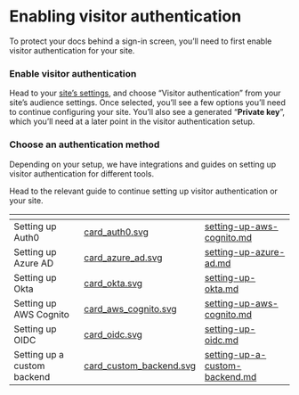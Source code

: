 # Enabling visitor authentication

To protect your docs behind a sign-in screen, you’ll need to first enable visitor authentication for your site.

### Enable visitor authentication

Head to your [site’s settings](../site-settings.md), and choose “Visitor authentication” from your site’s audience settings. Once selected, you’ll see a few options you’ll need to continue configuring your site. You’ll also see a generated “**Private key**”, which you’ll need at a later point in the visitor authentication setup.

### Choose an authentication method

Depending on your setup, we have integrations and guides on setting up visitor authentication for different tools.

Head to the relevant guide to continue setting up visitor authentication or your site.

<table data-view="cards"><thead><tr><th></th><th data-hidden data-card-cover data-type="files"></th><th data-hidden data-card-target data-type="content-ref"></th></tr></thead><tbody><tr><td>Setting up Auth0</td><td><a href="../../.gitbook/assets/card_auth0.svg">card_auth0.svg</a></td><td><a href="setting-up-aws-cognito.md">setting-up-aws-cognito.md</a></td></tr><tr><td>Setting up Azure AD</td><td><a href="../../.gitbook/assets/card_azure_ad.svg">card_azure_ad.svg</a></td><td><a href="setting-up-azure-ad.md">setting-up-azure-ad.md</a></td></tr><tr><td>Setting up Okta</td><td><a href="../../.gitbook/assets/card_okta.svg">card_okta.svg</a></td><td><a href="setting-up-okta.md">setting-up-okta.md</a></td></tr><tr><td>Setting up AWS Cognito</td><td><a href="../../.gitbook/assets/card_aws_cognito.svg">card_aws_cognito.svg</a></td><td><a href="setting-up-aws-cognito.md">setting-up-aws-cognito.md</a></td></tr><tr><td>Setting up OIDC</td><td><a href="../../.gitbook/assets/card_oidc.svg">card_oidc.svg</a></td><td><a href="setting-up-oidc.md">setting-up-oidc.md</a></td></tr><tr><td>Setting up a custom backend</td><td><a href="../../.gitbook/assets/card_custom_backend.svg">card_custom_backend.svg</a></td><td><a href="setting-up-a-custom-backend.md">setting-up-a-custom-backend.md</a></td></tr></tbody></table>



